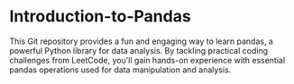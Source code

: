 # Introduction-to-Pandas
This Git repository provides a fun and engaging way to learn pandas, a powerful Python library for data analysis. By tackling practical coding challenges from LeetCode, you'll gain hands-on experience with essential pandas operations used for data manipulation and analysis.
